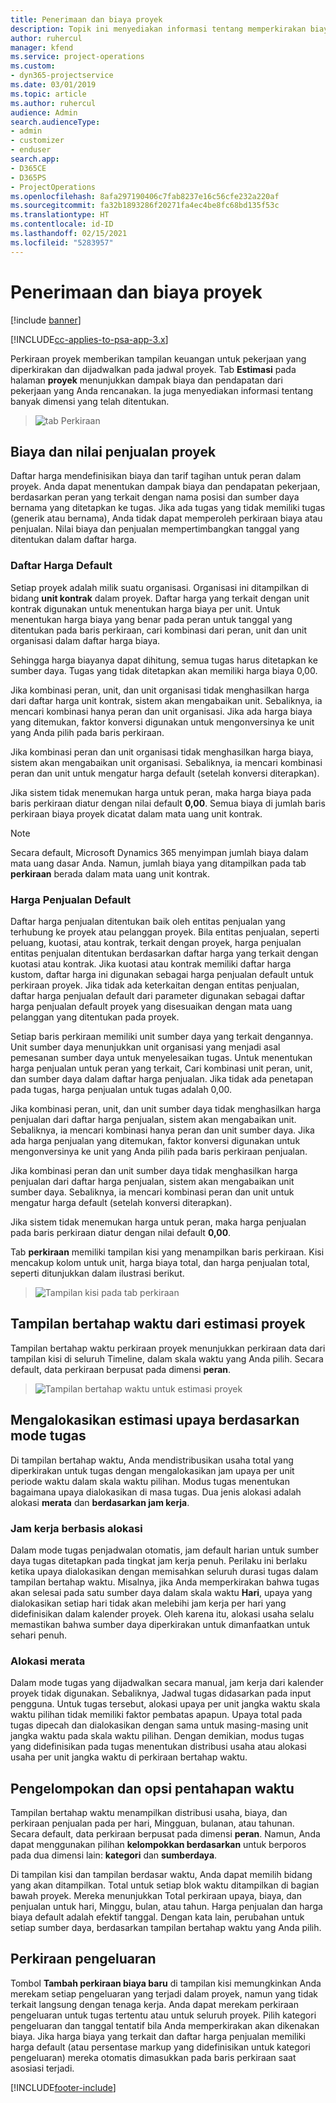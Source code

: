```yaml
---
title: Penerimaan dan biaya proyek
description: Topik ini menyediakan informasi tentang memperkirakan biaya proyek dan pendapatan.
author: ruhercul
manager: kfend
ms.service: project-operations
ms.custom:
- dyn365-projectservice
ms.date: 03/01/2019
ms.topic: article
ms.author: ruhercul
audience: Admin
search.audienceType:
- admin
- customizer
- enduser
search.app:
- D365CE
- D365PS
- ProjectOperations
ms.openlocfilehash: 8afa297190406c7fab8237e16c56cfe232a220af
ms.sourcegitcommit: fa32b1893286f20271fa4ec4be8fc68bd135f53c
ms.translationtype: HT
ms.contentlocale: id-ID
ms.lasthandoff: 02/15/2021
ms.locfileid: "5283957"
---
```

# <a name="project-costs-and-revenue"></a>Penerimaan dan biaya proyek

[!include [banner](../includes/psa-now-project-operations.md)]

[!INCLUDE[cc-applies-to-psa-app-3.x](../includes/cc-applies-to-psa-app-3x.md)]

Perkiraan proyek memberikan tampilan keuangan untuk pekerjaan yang diperkirakan dan dijadwalkan pada jadwal proyek. Tab **Estimasi** pada halaman **proyek** menunjukkan dampak biaya dan pendapatan dari pekerjaan yang Anda rencanakan. Ia juga menyediakan informasi tentang banyak dimensi yang telah ditentukan. 

> ![tab Perkiraan](media/project-5.png)

## <a name="cost-and-sales-values-of-the-project"></a>Biaya dan nilai penjualan proyek

Daftar harga mendefinisikan biaya dan tarif tagihan untuk peran dalam proyek. Anda dapat menentukan dampak biaya dan pendapatan pekerjaan, berdasarkan peran yang terkait dengan nama posisi dan sumber daya bernama yang ditetapkan ke tugas. Jika ada tugas yang tidak memiliki tugas (generik atau bernama), Anda tidak dapat memperoleh perkiraan biaya atau penjualan. Nilai biaya dan penjualan mempertimbangkan tanggal yang ditentukan dalam daftar harga.

### <a name="default-cost-price"></a>Daftar Harga Default  

Setiap proyek adalah milik suatu organisasi. Organisasi ini ditampilkan di bidang **unit kontrak** dalam proyek. Daftar harga yang terkait dengan unit kontrak digunakan untuk menentukan harga biaya per unit. Untuk menentukan harga biaya yang benar pada peran untuk tanggal yang ditentukan pada baris perkiraan, cari kombinasi dari peran, unit dan unit organisasi dalam daftar harga biaya. 

Sehingga harga biayanya dapat dihitung, semua tugas harus ditetapkan ke sumber daya. Tugas yang tidak ditetapkan akan memiliki harga biaya 0,00.

Jika kombinasi peran, unit, dan unit organisasi tidak menghasilkan harga dari daftar harga unit kontrak, sistem akan mengabaikan unit. Sebaliknya, ia mencari kombinasi hanya peran dan unit organisasi. Jika ada harga biaya yang ditemukan, faktor konversi digunakan untuk mengonversinya ke unit yang Anda pilih pada baris perkiraan.

Jika kombinasi peran dan unit organisasi tidak menghasilkan harga biaya, sistem akan mengabaikan unit organisasi. Sebaliknya, ia mencari kombinasi peran dan unit untuk mengatur harga default (setelah konversi diterapkan).

Jika sistem tidak menemukan harga untuk peran, maka harga biaya pada baris perkiraan diatur dengan nilai default **0,00**. Semua biaya di jumlah baris perkiraan biaya proyek dicatat dalam mata uang unit kontrak.

> [!NOTE]
> Secara default, Microsoft Dynamics 365 menyimpan jumlah biaya dalam mata uang dasar Anda. Namun, jumlah biaya yang ditampilkan pada tab **perkiraan** berada dalam mata uang unit kontrak.  

### <a name="default-sales-price"></a>Harga Penjualan Default 

Daftar harga penjualan ditentukan baik oleh entitas penjualan yang terhubung ke proyek atau pelanggan proyek. Bila entitas penjualan, seperti peluang, kuotasi, atau kontrak, terkait dengan proyek, harga penjualan entitas penjualan ditentukan berdasarkan daftar harga yang terkait dengan kuotasi atau kontrak. Jika kuotasi atau kontrak memiliki daftar harga kustom, daftar harga ini digunakan sebagai harga penjualan default untuk perkiraan proyek. Jika tidak ada keterkaitan dengan entitas penjualan, daftar harga penjualan default dari parameter digunakan sebagai daftar harga penjualan default proyek yang disesuaikan dengan mata uang pelanggan yang ditentukan pada proyek.

Setiap baris perkiraan memiliki unit sumber daya yang terkait dengannya. Unit sumber daya menunjukkan unit organisasi yang menjadi asal pemesanan sumber daya untuk menyelesaikan tugas. Untuk menentukan harga penjualan untuk peran yang terkait, Cari kombinasi unit peran, unit, dan sumber daya dalam daftar harga penjualan. Jika tidak ada penetapan pada tugas, harga penjualan untuk tugas adalah 0,00.

Jika kombinasi peran, unit, dan unit sumber daya tidak menghasilkan harga penjualan dari daftar harga penjualan, sistem akan mengabaikan unit. Sebaliknya, ia mencari kombinasi hanya peran dan unit sumber daya. Jika ada harga penjualan yang ditemukan, faktor konversi digunakan untuk mengonversinya ke unit yang Anda pilih pada baris perkiraan penjualan. 

Jika kombinasi peran dan unit sumber daya tidak menghasilkan harga penjualan dari daftar harga penjualan, sistem akan mengabaikan unit sumber daya. Sebaliknya, ia mencari kombinasi peran dan unit untuk mengatur harga default (setelah konversi diterapkan).

Jika sistem tidak menemukan harga untuk peran, maka harga penjualan pada baris perkiraan diatur dengan nilai default **0,00**.

Tab **perkiraan** memiliki tampilan kisi yang menampilkan baris perkiraan. Kisi mencakup kolom untuk unit, harga biaya total, dan harga penjualan total, seperti ditunjukkan dalam ilustrasi berikut. 

> ![Tampilan kisi pada tab perkiraan](media/project-6.png)

## <a name="time-phased-view-of-project-estimates"></a>Tampilan bertahap waktu dari estimasi proyek

Tampilan bertahap waktu perkiraan proyek menunjukkan perkiraan data dari tampilan kisi di seluruh Timeline, dalam skala waktu yang Anda pilih. Secara default, data perkiraan berpusat pada dimensi **peran**.

> ![Tampilan bertahap waktu untuk estimasi proyek](media/project-7.png)

## <a name="allocating-estimated-effort-based-on-the-task-mode"></a>Mengalokasikan estimasi upaya berdasarkan mode tugas

Di tampilan bertahap waktu, Anda mendistribusikan usaha total yang diperkirakan untuk tugas dengan mengalokasikan jam upaya per unit periode waktu dalam skala waktu pilihan. Modus tugas menentukan bagaimana upaya dialokasikan di masa tugas. Dua jenis alokasi adalah alokasi **merata** dan **berdasarkan jam kerja**.

### <a name="work-hours-based-allocation"></a>Jam kerja berbasis alokasi
 
Dalam mode tugas penjadwalan otomatis, jam default harian untuk sumber daya tugas ditetapkan pada tingkat jam kerja penuh. Perilaku ini berlaku ketika upaya dialokasikan dengan memisahkan seluruh durasi tugas dalam tampilan bertahap waktu. Misalnya, jika Anda memperkirakan bahwa tugas akan selesai pada satu sumber daya dalam skala waktu **Hari**, upaya yang dialokasikan setiap hari tidak akan melebihi jam kerja per hari yang didefinisikan dalam kalender proyek. Oleh karena itu, alokasi usaha selalu memastikan bahwa sumber daya diperkirakan untuk dimanfaatkan untuk sehari penuh.

### <a name="even-allocation"></a>Alokasi merata

Dalam mode tugas yang dijadwalkan secara manual, jam kerja dari kalender proyek tidak digunakan. Sebaliknya, Jadwal tugas didasarkan pada input pengguna. Untuk tugas tersebut, alokasi upaya per unit jangka waktu skala waktu pilihan tidak memiliki faktor pembatas apapun. Upaya total pada tugas dipecah dan dialokasikan dengan sama untuk masing-masing unit jangka waktu pada skala waktu pilihan. Dengan demikian, modus tugas yang didefinisikan pada tugas menentukan distribusi usaha atau alokasi usaha per unit jangka waktu di perkiraan bertahap waktu.

## <a name="grouping-and-time-phasing-options"></a>Pengelompokan dan opsi pentahapan waktu

Tampilan bertahap waktu menampilkan distribusi usaha, biaya, dan perkiraan penjualan pada per hari, Mingguan, bulanan, atau tahunan. Secara default, data perkiraan berpusat pada dimensi **peran**. Namun, Anda dapat menggunakan pilihan **kelompokkan berdasarkan** untuk berporos pada dua dimensi lain: **kategori** dan **sumberdaya**.

Di tampilan kisi dan tampilan berdasar waktu, Anda dapat memilih bidang yang akan ditampilkan. Total untuk setiap blok waktu ditampilkan di bagian bawah proyek. Mereka menunjukkan Total perkiraan upaya, biaya, dan penjualan untuk hari, Minggu, bulan, atau tahun. Harga penjualan dan harga biaya default adalah efektif tanggal. Dengan kata lain, perubahan untuk setiap sumber daya, berdasarkan tampilan bertahap waktu yang Anda pilih.

## <a name="expense-estimates"></a>Perkiraan pengeluaran

Tombol **Tambah perkiraan biaya baru** di tampilan kisi memungkinkan Anda merekam setiap pengeluaran yang terjadi dalam proyek, namun yang tidak terkait langsung dengan tenaga kerja. Anda dapat merekam perkiraan pengeluaran untuk tugas tertentu atau untuk seluruh proyek. Pilih kategori pengeluaran dan tanggal tentatif bila Anda memperkirakan akan dikenakan biaya. Jika harga biaya yang terkait dan daftar harga penjualan memiliki harga default (atau persentase markup yang didefinisikan untuk kategori pengeluaran) mereka otomatis dimasukkan pada baris perkiraan saat asosiasi terjadi.


[!INCLUDE[footer-include](../includes/footer-banner.md)]